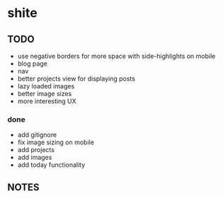 # shite

## TODO
 * use negative borders for more space with side-highlights on mobile
 * blog page
 * nav
 * better projects view for displaying posts
 * lazy loaded images
 * better image sizes
 * more interesting UX

### done
 * add gitignore
 * fix image sizing on mobile
 * add projects
 * add images
 * add today functionality

## NOTES